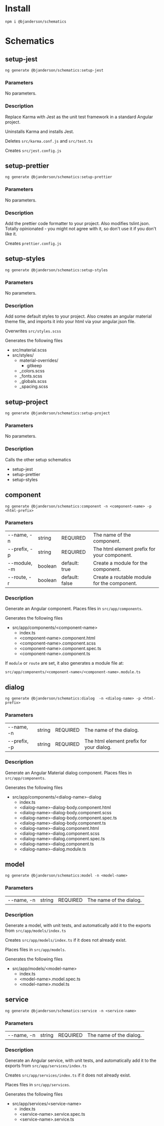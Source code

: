 # Install

    npm i @bjanderson/schematics

# Schematics

## setup-jest

    ng generate @bjanderson/schematics:setup-jest

### Parameters

No parameters.

### Description

Replace Karma with Jest as the unit test framework in a standard Angular project.

Uninstalls Karma and installs Jest.

Deletes `src/karma.conf.js` and `src/test.ts`

Creates `src/jest.config.js`

## setup-prettier

    ng generate @bjanderson/schematics:setup-prettier

### Parameters

No parameters.

### Description

Add the prettier code formatter to your project.
Also modifies tslint.json.
Totally opinionated - you might not agree with it, so don't use it if you don't like it.

Creates `prettier.config.js`

## setup-styles

    ng generate @bjanderson/schematics:setup-styles

### Parameters

No parameters.

### Description

Add some default styles to your project.
Also creates an angular material theme file, and imports it into your html via your angular.json file.

Overwrites `src/styles.scss`

Generates the following files

- src/material.scss
- src/styles/
  - material-overrides/
    - gitkeep
  - \_colors.scss
  - \_fonts.scss
  - \_globals.scss
  - \_spacing.scss

## setup-project

    ng generate @bjanderson/schematics:setup-project

### Parameters

No parameters.

### Description

Calls the other setup schematics

- setup-jest
- setup-prettier
- setup-styles

## component

    ng generate @bjanderson/schematics:component -n <component-name> -p <html-prefix>

### Parameters

|              |         |                |                                             |
| ------------ | ------- | -------------- | ------------------------------------------- |
| --name, -n   | string  | REQUIRED       | The name of the component.                  |
| --prefix, -p | string  | REQUIRED       | The html element prefix for your component. |
| --module, -m | boolean | default: true  | Create a module for the component.          |
| --route, -r  | boolean | default: false | Create a routable module for the component. |

### Description

Generate an Angular component.
Places files in `src/app/components`.

Generates the following files

- src/app/components/&lt;component-name&gt;
  - index.ts
  - &lt;component-name&gt;.component.html
  - &lt;component-name&gt;.component.scss
  - &lt;component-name&gt;.component.spec.ts
  - &lt;component-name&gt;.component.ts

If `module` or `route` are set, it also generates a module file at:

`src/app/components/<component-name>/<component-name>.module.ts`

## dialog

    ng generate @bjanderson/schematics:dialog  -n <dialog-name> -p <html-prefix>

### Parameters

|              |        |          |                                          |
| ------------ | ------ | -------- | ---------------------------------------- |
| --name, -n   | string | REQUIRED | The name of the dialog.                  |
| --prefix, -p | string | REQUIRED | The html element prefix for your dialog. |

### Description

Generate an Angular Material dialog component.
Places files in `src/app/components`.

Generates the following files

- src/app/components/&lt;dialog-name&gt;-dialog
  - index.ts
  - &lt;dialog-name&gt;-dialog-body.component.html
  - &lt;dialog-name&gt;-dialog-body.component.scss
  - &lt;dialog-name&gt;-dialog-body.component.spec.ts
  - &lt;dialog-name&gt;-dialog-body.component.ts
  - &lt;dialog-name&gt;-dialog.component.html
  - &lt;dialog-name&gt;-dialog.component.scss
  - &lt;dialog-name&gt;-dialog.component.spec.ts
  - &lt;dialog-name&gt;-dialog.component.ts
  - &lt;dialog-name&gt;-dialog.module.ts

## model

    ng generate @bjanderson/schematics:model -n <model-name>

### Parameters

|            |        |          |                         |
| ---------- | ------ | -------- | ----------------------- |
| --name, -n | string | REQUIRED | The name of the dialog. |

### Description

Generate a model, with unit tests, and automatically add it to the exports from `src/app/models/index.ts`

Creates `src/app/models/index.ts` if it does not already exist.

Places files in `src/app/models`.

Generates the following files

- src/app/models/&lt;model-name&gt;
  - index.ts
  - &lt;model-name&gt;.model.spec.ts
  - &lt;model-name&gt;.model.ts

## service

    ng generate @bjanderson/schematics:service -n <service-name>

### Parameters

|            |        |          |                         |
| ---------- | ------ | -------- | ----------------------- |
| --name, -n | string | REQUIRED | The name of the dialog. |

### Description

Generate an Angular service, with unit tests, and automatically add it to the exports from `src/app/services/index.ts`

Creates `src/app/services/index.ts` if it does not already exist.

Places files in `src/app/services`.

Generates the following files

- src/app/services/&lt;service-name&gt;
  - index.ts
  - &lt;service-name&gt;.service.spec.ts
  - &lt;service-name&gt;.service.ts
